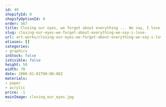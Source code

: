 ```yaml
---
id: 49
shopifyId: 0
shopifyOptionId: 0
order: 567
title: Closing our eyes, we forget about everything ... We say, I love ...
slug: closing-our-eyes-we-forget-about-everything-we-say-i-love-
url: art-works/closing-our-eyes-we-forget-about-everything-we-say-i-love-
aliases: []
categories:
- graphics
inStock: false
isVisible: false
height: 50
width: 70
date: 2006-01-01T00:00:00Z
materials:
- paper
- acrylic
price: -1
mainImage: сlosing_our_eyes.jpg
---
```

